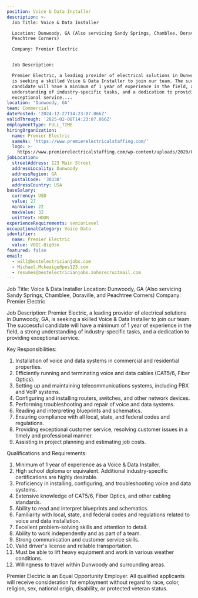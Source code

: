 ```yaml
---
position: Voice & Data Installer
description: >-
  Job Title: Voice & Data Installer

  Location: Dunwoody, GA (Also servicing Sandy Springs, Chamblee, Doraville, and
  Peachtree Corners)

  Company: Premier Electric


  Job Description:

  Premier Electric, a leading provider of electrical solutions in Dunwoody, GA,
  is seeking a skilled Voice & Data Installer to join our team. The successful
  candidate will have a minimum of 1 year of experience in the field, a strong
  understanding of industry-specific tasks, and a dedication to providing
  exceptional service....
location: 'Dunwoody, GA'
team: Commercial
datePosted: '2024-12-27T14:23:07.066Z'
validThrough: '2025-02-08T14:23:07.066Z'
employmentType: FULL_TIME
hiringOrganization:
  name: Premier Electric
  sameAs: 'https://www.premierelectricalstaffing.com/'
  logo: >-
    https://www.premierelectricalstaffing.com/wp-content/uploads/2020/05/Premier-Electrical-Staffing-logo.png
jobLocation:
  streetAddress: 123 Main Street
  addressLocality: Dunwoody
  addressRegion: GA
  postalCode: '30338'
  addressCountry: USA
baseSalary:
  currency: USD
  value: 27
  minValue: 22
  maxValue: 32
  unitText: HOUR
experienceRequirements: seniorLevel
occupationalCategory: Voice Data
identifier:
  name: Premier Electric
  value: VOIC-8iq0sn
featured: false
email:
  - will@bestelectricianjobs.com
  - Michael.Mckeaige@pes123.com
  - resumes@bestelectricianjobs.zohorecruitmail.com
---
```




Job Title: Voice & Data Installer
Location: Dunwoody, GA (Also servicing Sandy Springs, Chamblee, Doraville, and Peachtree Corners)
Company: Premier Electric

Job Description:
Premier Electric, a leading provider of electrical solutions in Dunwoody, GA, is seeking a skilled Voice & Data Installer to join our team. The successful candidate will have a minimum of 1 year of experience in the field, a strong understanding of industry-specific tasks, and a dedication to providing exceptional service.

Key Responsibilities:

1. Installation of voice and data systems in commercial and residential properties.
2. Efficiently running and terminating voice and data cables (CAT5/6, Fiber Optics).
3. Setting up and maintaining telecommunications systems, including PBX and VoIP systems.
4. Configuring and installing routers, switches, and other network devices.
5. Performing troubleshooting and repair of voice and data systems.
6. Reading and interpreting blueprints and schematics.
7. Ensuring compliance with all local, state, and federal codes and regulations.
8. Providing exceptional customer service, resolving customer issues in a timely and professional manner.
9. Assisting in project planning and estimating job costs.

Qualifications and Requirements:

1. Minimum of 1 year of experience as a Voice & Data Installer.
2. High school diploma or equivalent. Additional industry-specific certifications are highly desirable.
3. Proficiency in installing, configuring, and troubleshooting voice and data systems.
4. Extensive knowledge of CAT5/6, Fiber Optics, and other cabling standards.
5. Ability to read and interpret blueprints and schematics.
6. Familiarity with local, state, and federal codes and regulations related to voice and data installation.
7. Excellent problem-solving skills and attention to detail.
8. Ability to work independently and as part of a team.
9. Strong communication and customer service skills.
10. Valid driver's license and reliable transportation.
11. Must be able to lift heavy equipment and work in various weather conditions.
12. Willingness to travel within Dunwoody and surrounding areas.

Premier Electric is an Equal Opportunity Employer. All qualified applicants will receive consideration for employment without regard to race, color, religion, sex, national origin, disability, or protected veteran status.
